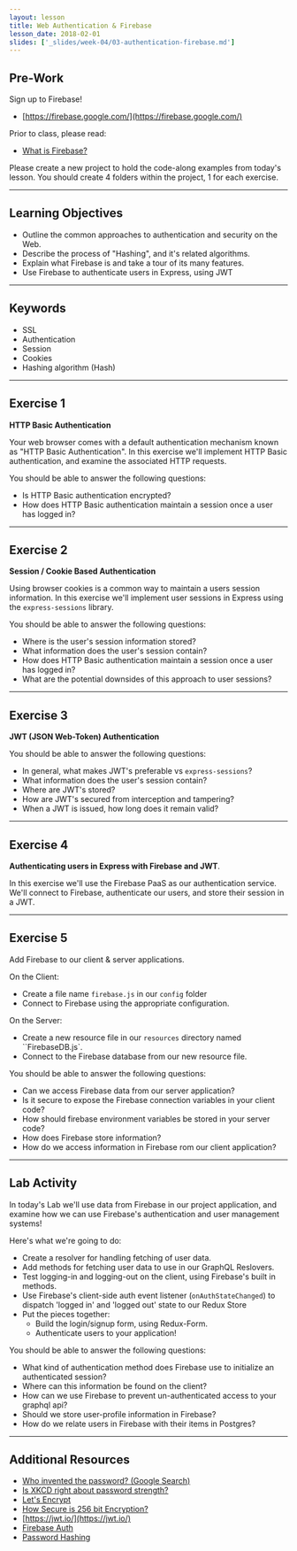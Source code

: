 ```yaml
---
layout: lesson
title: Web Authentication & Firebase
lesson_date: 2018-02-01
slides: ['_slides/week-04/03-authentication-firebase.md']
---
```


## Pre-Work

Sign up to Firebase!

* [https://firebase.google.com/](https://firebase.google.com/)

Prior to class, please read:

* [What is Firebase?](https://howtofirebase.com/what-is-firebase-fcb8614ba442)

Please create a new project to hold the code-along examples from today's lesson.
You should create 4 folders within the project, 1 for each exercise.

---

## Learning Objectives

* Outline the common approaches to authentication and security on the Web.
* Describe the process of "Hashing", and it's related algorithms.
* Explain what Firebase is and take a tour of its many features.
* Use Firebase to authenticate users in Express, using JWT

---

## Keywords

* SSL
* Authentication
* Session
* Cookies
* Hashing algorithm (Hash)

---

## Exercise 1

**HTTP Basic Authentication**

Your web browser comes with a default authentication mechanism known as "HTTP Basic Authentication".
In this exercise we'll implement HTTP Basic authentication, and examine the associated HTTP requests.

You should be able to answer the following questions:

* Is HTTP Basic authentication encrypted?
* How does HTTP Basic authentication maintain a session once a user has logged in?

---

## Exercise 2

**Session / Cookie Based Authentication**

Using browser cookies is a common way to maintain a users session information. In this exercise we'll implement
user sessions in Express using the `express-sessions` library.

You should be able to answer the following questions:

* Where is the user's session information stored?
* What information does the user's session contain?
* How does HTTP Basic authentication maintain a session once a user has logged in?
* What are the potential downsides of this approach to user sessions?

---

## Exercise 3

**JWT (JSON Web-Token) Authentication**

You should be able to answer the following questions:

* In general, what makes JWT's preferable vs `express-sessions`?
* What information does the user's session contain?
* Where are JWT's stored?
* How are JWT's secured from interception and tampering?
* When a JWT is issued, how long does it remain valid?

---

## Exercise 4

**Authenticating users in Express with Firebase and JWT**.

In this exercise we'll use the Firebase PaaS as our authentication service.
We'll connect to Firebase, authenticate our users, and store their session in a JWT.

---

## Exercise 5

Add Firebase to our client & server applications.

On the Client:

* Create a file name `firebase.js` in our `config` folder
* Connect to Firebase using the appropriate configuration.

On the Server:

* Create a new resource file in our `resources` directory named ``FirebaseDB.js`.
* Connect to the Firebase database from our new resource file.

You should be able to answer the following questions:

* Can we access Firebase data from our server application?
* Is it secure to expose the Firebase connection variables in your client code?
* How should firebase environment variables be stored in your server code?
* How does Firebase store information?
* How do we access information in Firebase rom our client application?

---

## Lab Activity

In today's Lab we'll use data from Firebase in our project application, and examine how we can use Firebase's authentication and user management systems!

Here's what we're going to do:

* Create a resolver for handling fetching of user data.
* Add methods for fetching user data to use in our GraphQL Reslovers.
* Test logging-in and logging-out on the client, using Firebase's built in methods.
* Use Firebase's client-side auth event listener (`onAuthStateChanged`) to dispatch 'logged in' and 'logged out' state to our Redux Store
* Put the pieces together:
  * Build the login/signup form, using Redux-Form.
  * Authenticate users to your application!

You should be able to answer the following questions:

* What kind of authentication method does Firebase use to initialize an authenticated session?
* Where can this information be found on the client?
* How can we use Firebase to prevent un-authenticated access to your graphql api?
* Should we store user-profile information in Firebase?
* How do we relate users in Firebase with their items in Postgres?

---

## Additional Resources

* [Who invented the password? (Google Search)](https://www.google.ca/search?q=who+invented+the+password&oq=who+invented+the+password&aqs=chrome..69i57j0l4.3088j0j9&sourceid=chrome&ie=UTF-8)
* [Is XKCD right about password strength?](https://security.stackexchange.com/questions/62832/is-the-oft-cited-xkcd-scheme-no-longer-good-advice)
* [Let's Encrypt](https://letsencrypt.org/)
* [How Secure is 256 bit Encryption?](https://www.youtube.com/watch?v=S9JGmA5_unY)
* [https://jwt.io/](https://jwt.io/)
* [Firebase Auth](https://firebase.google.com/docs/auth/)
* [Password Hashing](https://crackstation.net/hashing-security.htm)
